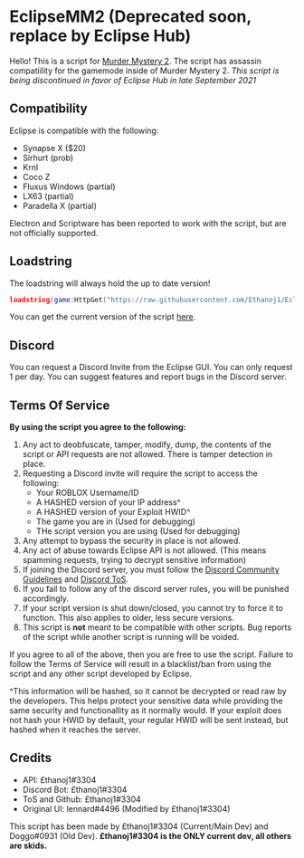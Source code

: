 # EclipseMM2 (Deprecated soon, replace by Eclipse Hub)

Hello! This is a script for [Murder Mystery 2](https://roblox.com/games/142823291/Murder-Mystery-2). The script has assassin compatiility for the gamemode inside of Murder Mystery 2. *This script is being discontinued in favor of Eclipse Hub in late September 2021*

## Compatibility

Eclipse is compatible with the following:
* Synapse X ($20)
* Sirhurt (prob)
* Krnl
* Coco Z
* Fluxus Windows (partial)
* LX63 (partial)
* Paradella X (partial)

Electron and Scriptware has been reported to work with the script, but are not officially supported.

## Loadstring

The loadstring will always hold the up to date version!
```lua
loadstring(game:HttpGet("https://raw.githubusercontent.com/Ethanoj1/EclipseMM2/master/Script", true))()
```
You can get the current version of the script [here](https://raw.githubusercontent.com/Ethanoj1/EclipseMM2/master/CurrentVersion.txt).
## Discord

You can request a Discord Invite from the Eclipse GUI. You can only request 1 per day. You can suggest features and report bugs in the Discord server.

## Terms Of Service

**By using the script you agree to the following:**
1. Any act to deobfuscate, tamper, modify, dump, the contents of the script or API requests are not allowed. There is tamper detection in place.
2. Requesting a Discord invite will require the script to access the following:
    * Your ROBLOX Username/ID
    * A HASHED version of your IP address^
    * A HASHED version of your Exploit HWID^
    * The game you are in (Used for debugging)
    * THe script version you are using (Used for debugging)
3. Any attempt to bypass the security in place is not allowed.
4. Any act of abuse towards Eclipse API is not allowed. (This means spamming requests, trying to decrypt sensitive information)
5. If joining the Discord server, you must follow the [Discord Community Guidelines](https://discord.com/guidelines) and [Discord ToS](https://discord.com/terms).
6. If you fail to follow any of the discord server rules, you will be punished accordingly.
7. If your script version is shut down/closed, you cannot try to force it to function. This also applies to older, less secure versions.
8. This script is **not** meant to be compatible with other scripts. Bug reports of the script while another script is running will be voided.

If you agree to all of the above, then you are free to use the script.
Failure to follow the Terms of Service will result in a blacklist/ban from using the script and any other script developed by Eclipse.

^This information will be hashed, so it cannot be decrypted or read raw by the developers. This helps protect your sensitive data while providing the same security and functionallity as it normally would. If your exploit does not hash your HWID by default, your regular HWID will be sent instead, but hashed when it reaches the server.

## Credits

* API: £thanoj1#3304
* Discord Bot: £thanoj1#3304
* ToS and Github: £thanoj1#3304
* Original UI: lennard#4496 (Modified by £thanoj1#3304)

This script has been made by £thanoj1#3304 (Current/Main Dev) and Doggo#0931 (Old Dev). **£thanoj1#3304 is the ONLY current dev, all others are skids.**
